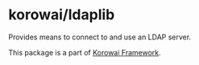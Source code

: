 # korowai/ldaplib

Provides means to connect to and use an LDAP server.

This package is a part of [Korowai Framework](https://github.com/korowai/framework/).

